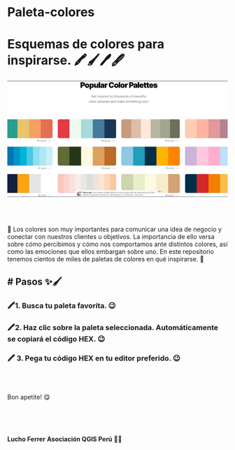# Paleta-colores

<h1> Esquemas de colores para inspirarse. 🖍️🖌️🖊️🖋️</h1>

![colours](images/palet.png)

<br />
<br />

🎨 Los colores son muy importantes para comunicar una idea de negocio y conectar con nuestros clientes u objetivos. La importancia de ello versa sobre cómo percibimos y cómo nos comportamos ante distintos colores, así como las emociones que ellos embargan sobre uno. En este repositorio tenemos cientos de miles de paletas de colores en qué inspirarse. 💫


<h2># Pasos ✨🖌️</h2>

<h3>🖍️1. Busca tu paleta favorita. 😉</h3>

<h3>🖍️2. Haz clic sobre la paleta seleccionada. Automáticamente se copiará el código HEX. 😉</h3>

<h3>🖍️ 3. Pega tu código HEX en tu editor preferido. 😉</h3>

<br />
<br />

Bon apetite! 😋

<br />
<br />
<br />


**Lucho Ferrer**
**Asociación QGIS Perú** 👨‍💻
